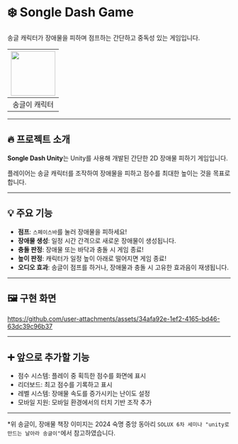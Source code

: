 # ❄️ Songle Dash Game
송글 캐릭터가 장애물을 피하며 점프하는 간단하고 중독성 있는 게임입니다.

| <img src="https://github.com/user-attachments/assets/58f51dc2-79be-407c-a0dd-907f0ec17093" width="100"> |
|:--:|
| 송글이 캐릭터 |
---

## 🔥 프로젝트 소개
**Songle Dash Unity**는 Unity를 사용해 개발된 간단한 2D 장애물 피하기 게임입니다. 

플레이어는 송글 캐릭터를 조작하여 장애물을 피하고 점수를 최대한 높이는 것을 목표로 합니다.

---

## 💡 주요 기능
- **점프**: `스페이스바`를 눌러 장애물을 피하세요!
- **장애물 생성**: 일정 시간 간격으로 새로운 장애물이 생성됩니다.
- **충돌 판정**: 장애물 또는 바닥과 충돌 시 게임 종료!
- **높이 판정**: 캐릭터가 일정 높이 아래로 떨어지면 게임 종료!
- **오디오 효과**: 송글이 점프를 하거나, 장애물과 충돌 시 고유한 효과음이 재생됩니다.

---

## 🖼️ 구현 화면
https://github.com/user-attachments/assets/34afa92e-1ef2-4165-bd46-63dc39c96b37


---

## ➕ 앞으로 추가할 기능
- 점수 시스템: 플레이 중 획득한 점수를 화면에 표시
- 리더보드: 최고 점수를 기록하고 표시
- 레벨 시스템: 장애물 속도를 증가시키는 난이도 설정
- 모바일 지원: 모바일 환경에서의 터치 기반 조작 추가

---

*위 송글이, 장애물 책장 이미지는 2024 숙명 중앙 동아리 `SOLUX 6차 세미나 "unity로 만드는 날아라 송글이"`에서 참고하였습니다.
